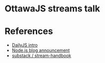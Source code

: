 # OttawaJS streams talk

# References

* [DailyJS intro](http://dailyjs.com/2012/12/21/components-holler-gruntstart/)
* [Node.js blog announcement](http://blog.nodejs.org/2012/12/21/streams2/)
* [substack / stream-handbook](https://github.com/substack/stream-handbook)